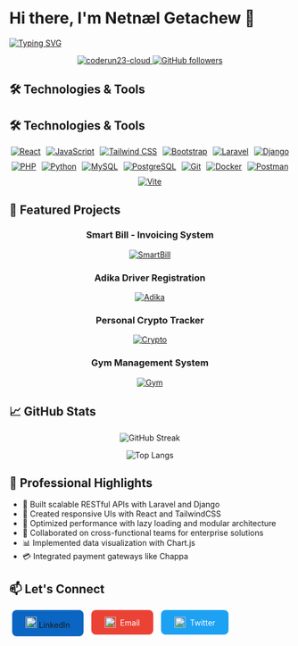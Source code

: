 # Hi there, I'm Netnæl Getachew 👋

[![Typing SVG](https://readme-typing-svg.demolab.com?font=Fira+Code&weight=600&size=24&pause=1000&color=4F46E5&width=435&lines=FullStack+Web+Developer;Laravel+%7C+React+%7C+Django+Expert;Clean+Code+Enthusiast)](https://git.io/typing-svg)

<p align="center">
  <a href="https://github.com/coderun23-cloud">
    <img src="https://komarev.com/ghpvc/?username=coderun23-cloud&label=Profile%20views&color=0e75b6&style=flat" alt="coderun23-cloud" />
  </a>
  <a href="https://github.com/coderun23-cloud?tab=followers">
    <img src="https://img.shields.io/github/followers/coderun23-cloud?label=Followers&style=social" alt="GitHub followers">
  </a>
</p>

## 🛠️ Technologies & Tools

## 🛠️ Technologies & Tools

<div align="center" style="display: flex; flex-wrap: wrap; justify-content: center; gap: 10px;">

<!-- React -->
<a href="https://reactjs.org/" target="_blank">
  <img src="https://img.shields.io/badge/React-20232A?style=for-the-badge&logo=react&logoColor=61DAFB" alt="React"/>
</a>

<!-- JavaScript -->
<a href="https://developer.mozilla.org/en-US/docs/Web/JavaScript" target="_blank">
  <img src="https://img.shields.io/badge/JavaScript-F7DF1E?style=for-the-badge&logo=javascript&logoColor=000" alt="JavaScript"/>
</a>

<!-- Tailwind -->
<a href="https://tailwindcss.com/" target="_blank">
  <img src="https://img.shields.io/badge/TailwindCSS-38B2AC?style=for-the-badge&logo=tailwind-css&logoColor=white" alt="Tailwind CSS"/>
</a>

<!-- Bootstrap -->
<a href="https://getbootstrap.com/" target="_blank">
  <img src="https://img.shields.io/badge/Bootstrap-7952B3?style=for-the-badge&logo=bootstrap&logoColor=fff" alt="Bootstrap"/>
</a>

<!-- Laravel -->
<a href="https://laravel.com/" target="_blank">
  <img src="https://img.shields.io/badge/Laravel-FF2D20?style=for-the-badge&logo=laravel&logoColor=white" alt="Laravel"/>
</a>

<!-- Django -->
<a href="https://www.djangoproject.com/" target="_blank">
  <img src="https://img.shields.io/badge/Django-092E20?style=for-the-badge&logo=django&logoColor=white" alt="Django"/>
</a>

<!-- PHP -->
<a href="https://www.php.net/" target="_blank">
  <img src="https://img.shields.io/badge/PHP-777BB4?style=for-the-badge&logo=php&logoColor=fff" alt="PHP"/>
</a>

<!-- Python -->
<a href="https://www.python.org/" target="_blank">
  <img src="https://img.shields.io/badge/Python-3776AB?style=for-the-badge&logo=python&logoColor=white" alt="Python"/>
</a>

<!-- MySQL -->
<a href="https://www.mysql.com/" target="_blank">
  <img src="https://img.shields.io/badge/MySQL-4479A1?style=for-the-badge&logo=mysql&logoColor=white" alt="MySQL"/>
</a>

<!-- PostgreSQL -->
<a href="https://www.postgresql.org/" target="_blank">
  <img src="https://img.shields.io/badge/PostgreSQL-4169E1?style=for-the-badge&logo=postgresql&logoColor=white" alt="PostgreSQL"/>
</a>

<!-- Git -->
<a href="https://git-scm.com/" target="_blank">
  <img src="https://img.shields.io/badge/Git-F05032?style=for-the-badge&logo=git&logoColor=white" alt="Git"/>
</a>

<!-- Docker -->
<a href="https://www.docker.com/" target="_blank">
  <img src="https://img.shields.io/badge/Docker-2496ED?style=for-the-badge&logo=docker&logoColor=white" alt="Docker"/>
</a>

<!-- Postman -->
<a href="https://postman.com" target="_blank">
  <img src="https://img.shields.io/badge/Postman-FF6C37?style=for-the-badge&logo=postman&logoColor=white" alt="Postman"/>
</a>

<!-- Vite -->
<a href="https://vitejs.dev/" target="_blank">
  <img src="https://img.shields.io/badge/Vite-646CFF?style=for-the-badge&logo=vite&logoColor=white" alt="Vite"/>
</a>

</div>


## 🚀 Featured Projects

<div align="center">

### Smart Bill - Invoicing System
[![SmartBill](https://github-readme-stats.vercel.app/api/pin/?username=coderun23-cloud&repo=Smart_Bill&theme=radical&show_owner=true)](https://github.com/coderun23-cloud/Smart_Bill)

### Adika Driver Registration
[![Adika](https://github-readme-stats.vercel.app/api/pin/?username=coderun23-cloud&repo=driver_registration&theme=radical&show_owner=true)](https://github.com/coderun23-cloud/driver_registration)

### Personal Crypto Tracker
[![Crypto](https://github-readme-stats.vercel.app/api/pin/?username=coderun23-cloud&repo=Personal-crypto-tracker&theme=radical&show_owner=true)](https://github.com/coderun23-cloud/Personal-crypto-tracker)

### Gym Management System
[![Gym](https://github-readme-stats.vercel.app/api/pin/?username=coderun23-cloud&repo=gym_manegement_system&theme=radical&show_owner=true)](https://github.com/coderun23-cloud/gym_manegement_system)

</div>

## 📈 GitHub Stats

<div align="center">
  
![GitHub Streak](https://streak-stats.demolab.com?user=coderun23-cloud&theme=radical&hide_border=true&date_format=M%20j%5B%2C%20Y%5D)
  
![Top Langs](https://github-readme-stats.vercel.app/api/top-langs/?username=coderun23-cloud&layout=compact&theme=radical&hide_border=true)

</div>

## 🌟 Professional Highlights

- 🔧 Built scalable RESTful APIs with Laravel and Django
- 🎨 Created responsive UIs with React and TailwindCSS
- 🚀 Optimized performance with lazy loading and modular architecture
- 🤝 Collaborated on cross-functional teams for enterprise solutions
- 📊 Implemented data visualization with Chart.js
- 💳 Integrated payment gateways like Chappa

## 📫 Let's Connect

<p align="center">
  <a href="https://linkedin.com/in/yourprofile" target="_blank" style="text-decoration: none;">
    <div style="background: #0A66C2; color: #ffffff; padding: 12px 24px; border-radius: 8px; display: inline-flex; align-items: center; gap: 8px; transition: all 0.3s ease; margin: 0 5px;" onMouseOver="this.style.transform='scale(1.05)'; this.style.boxShadow='0 5px 15px rgba(10, 102, 194, 0.3)'" onMouseOut="this.style.transform='scale(1)'; this.style.boxShadow='none'">
      <img src="https://cdn.jsdelivr.net/gh/devicons/devicon/icons/linkedin/linkedin-original.svg" width="20" height="20" />
      <span>LinkedIn</span>
    </div>
  </a>
  <a href="mailto:your.email@example.com" style="text-decoration: none;">
    <div style="background: #EA4335; color: #ffffff; padding: 12px 24px; border-radius: 8px; display: inline-flex; align-items: center; gap: 8px; transition: all 0.3s ease; margin: 0 5px;" onMouseOver="this.style.transform='scale(1.05)'; this.style.boxShadow='0 5px 15px rgba(234, 67, 53, 0.3)'" onMouseOut="this.style.transform='scale(1)'; this.style.boxShadow='none'">
      <img src="https://cdn.jsdelivr.net/gh/devicons/devicon/icons/google/google-original.svg" width="20" height="20" />
      <span>Email</span>
    </div>
  </a>
  <a href="https://twitter.com/yourhandle" target="_blank" style="text-decoration: none;">
    <div style="background: #1DA1F2; color: #ffffff; padding: 12px 24px; border-radius: 8px; display: inline-flex; align-items: center; gap: 8px; transition: all 0.3s ease; margin: 0 5px;" onMouseOver="this.style.transform='scale(1.05)'; this.style.boxShadow='0 5px 15px rgba(29, 161, 242, 0.3)'" onMouseOut="this.style.transform='scale(1)'; this.style.boxShadow='none'">
      <img src="https://cdn.jsdelivr.net/gh/devicons/devicon/icons/twitter/twitter-original.svg" width="20" height="20" />
      <span>Twitter</span>
    </div>
  </a>
</p>
